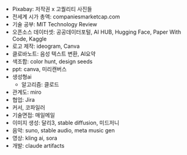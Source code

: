 - Pixabay: 저작권 x 고퀄리티 사진들
- 전세계 시가 총액: companiesmarketcap.com
- 기술 공부: MIT Technology Review
- 오픈소스 데이터셋: 공공데이터포털, AI HUB, Hugging Face, Paper With Code, Kaggle
- 로고 제작: ideogram, Canva
- 클로바노트: 음성 텍스트 변환, AI요약
- 색조합: color hunt, design seeds
- ppt: canva, 미리캔버스
- 생성형ai
  - 알고리즘: 클로드
- 관계도: miro
- 협업: Jira
- 커서, 코파일러
- 기술면접: 매일메일
- 이미지 생성: 달리3, stable diffusion, 미드저니
- 음악: suno, stable audio, meta music gen
- 영상: kling ai, sora
- 개발: claude artifacts
